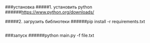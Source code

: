 ###установка
#####1. установить python
######https://www.python.org/downloads/

#####2. загрузить библиотеки
######pip install -r requirements.txt 

##
###запуск
######python main.py -f file.txt

